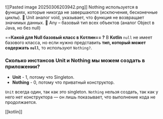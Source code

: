 
![[Pasted image 20250306203942.png]]
Nothing используется в функциях, которые никогда не завершаются (исключения, бесконечные циклы).
🔹 Unit аналог void, указывает, что функция не возвращает значимых данных.
🔹 Any – базовый тип всех объектов (аналог Object в Java, но без null)

==**Какой для Null базовый класс в Котлин== ?** 
В **Kotlin** `null` не имеет базового класса, но если нужно представить **тип, который может содержать `null`**, то используют `Nothing?`.
### **Сколько инстансов Unit и Nothing мы можем создать в приложении?**

- **Unit** - 1, потому что Singleton.
- **Nothing** - 0, потому что приватный конструктор.

`Unit` всегда один, так как это singleton. `Nothing` нельзя создать, так как у него нет конструктора — он лишь показывает, что выполнение кода не продолжается.

[[kotlin]]